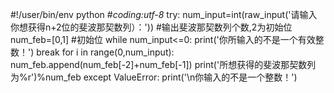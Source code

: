 #!/user/bin/env python
#_*_coding:utf-8_*_
try:
  num_input=int(raw_input('请输入你想获得n+2位的斐波那契数列）：'))  #输出斐波那契数列个数,2为初始位
  num_feb=[0,1]    #初始位
  while num_input<=0:
      print('你所输入的不是一个有效整数！')
      break
  for i in range(0,num_input):
     num_feb.append(num_feb[-2]+num_feb[-1])
     print('所想获得的斐波那契数列为%r')%num_feb
except ValueError:
    print('\n你输入的不是一个整数！')
